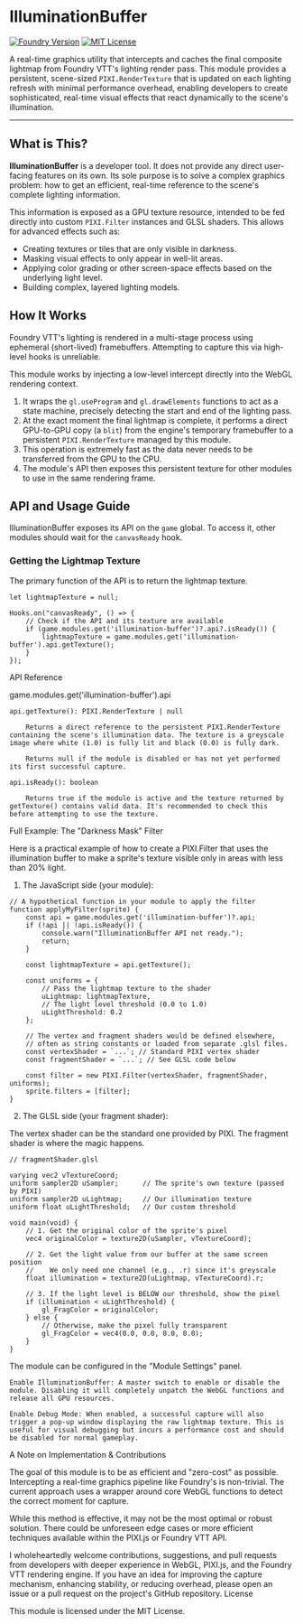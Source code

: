       
# IlluminationBuffer

[![Foundry Version](https://img.shields.io/badge/Foundry%20VTT-v10%2B-orange.svg)](https://foundryvtt.com/)
[![MIT License](https://img.shields.io/badge/License-MIT-green.svg)](https://choosealicense.com/licenses/mit/)

A real-time graphics utility that intercepts and caches the final composite lightmap from Foundry VTT's lighting render pass. This module provides a persistent, scene-sized `PIXI.RenderTexture` that is updated on each lighting refresh with minimal performance overhead, enabling developers to create sophisticated, real-time visual effects that react dynamically to the scene's illumination.

---

## What is This?

**IlluminationBuffer** is a developer tool. It does not provide any direct user-facing features on its own. Its sole purpose is to solve a complex graphics problem: how to get an efficient, real-time reference to the scene's complete lighting information.

This information is exposed as a GPU texture resource, intended to be fed directly into custom `PIXI.Filter` instances and GLSL shaders. This allows for advanced effects such as:

*   Creating textures or tiles that are only visible in darkness.
*   Masking visual effects to only appear in well-lit areas.
*   Applying color grading or other screen-space effects based on the underlying light level.
*   Building complex, layered lighting models.

## How It Works

Foundry VTT's lighting is rendered in a multi-stage process using ephemeral (short-lived) framebuffers. Attempting to capture this via high-level hooks is unreliable.

This module works by injecting a low-level intercept directly into the WebGL rendering context.

1.  It wraps the `gl.useProgram` and `gl.drawElements` functions to act as a state machine, precisely detecting the start and end of the lighting pass.
2.  At the exact moment the final lightmap is complete, it performs a direct GPU-to-GPU copy (a `blit`) from the engine's temporary framebuffer to a persistent `PIXI.RenderTexture` managed by this module.
3.  This operation is extremely fast as the data never needs to be transferred from the GPU to the CPU.
4.  The module's API then exposes this persistent texture for other modules to use in the same rendering frame.

## API and Usage Guide

IlluminationBuffer exposes its API on the `game` global. To access it, other modules should wait for the `canvasReady` hook.

### Getting the Lightmap Texture

The primary function of the API is to return the lightmap texture.

```
let lightmapTexture = null;

Hooks.on("canvasReady", () => {
    // Check if the API and its texture are available
    if (game.modules.get('illumination-buffer')?.api?.isReady()) {
        lightmapTexture = game.modules.get('illumination-buffer').api.getTexture();
    }
});
```

API Reference

game.modules.get('illumination-buffer').api

    api.getTexture(): PIXI.RenderTexture | null

        Returns a direct reference to the persistent PIXI.RenderTexture containing the scene's illumination data. The texture is a greyscale image where white (1.0) is fully lit and black (0.0) is fully dark.

        Returns null if the module is disabled or has not yet performed its first successful capture.

    api.isReady(): boolean

        Returns true if the module is active and the texture returned by getTexture() contains valid data. It's recommended to check this before attempting to use the texture.

Full Example: The "Darkness Mask" Filter

Here is a practical example of how to create a PIXI.Filter that uses the illumination buffer to make a sprite's texture visible only in areas with less than 20% light.

1. The JavaScript side (your module):

```
// A hypothetical function in your module to apply the filter
function applyMyFilter(sprite) {
    const api = game.modules.get('illumination-buffer')?.api;
    if (!api || !api.isReady()) {
        console.warn("IlluminationBuffer API not ready.");
        return;
    }

    const lightmapTexture = api.getTexture();

    const uniforms = {
        // Pass the lightmap texture to the shader
        uLightmap: lightmapTexture,
        // The light level threshold (0.0 to 1.0)
        uLightThreshold: 0.2 
    };

    // The vertex and fragment shaders would be defined elsewhere,
    // often as string constants or loaded from separate .glsl files.
    const vertexShader = `...`; // Standard PIXI vertex shader
    const fragmentShader = `...`; // See GLSL code below

    const filter = new PIXI.Filter(vertexShader, fragmentShader, uniforms);
    sprite.filters = [filter];
}
```

2. The GLSL side (your fragment shader):

The vertex shader can be the standard one provided by PIXI. The fragment shader is where the magic happens.


```
// fragmentShader.glsl

varying vec2 vTextureCoord;
uniform sampler2D uSampler;      // The sprite's own texture (passed by PIXI)
uniform sampler2D uLightmap;     // Our illumination texture
uniform float uLightThreshold;   // Our custom threshold

void main(void) {
    // 1. Get the original color of the sprite's pixel
    vec4 originalColor = texture2D(uSampler, vTextureCoord);

    // 2. Get the light value from our buffer at the same screen position
    //    We only need one channel (e.g., .r) since it's greyscale
    float illumination = texture2D(uLightmap, vTextureCoord).r;

    // 3. If the light level is BELOW our threshold, show the pixel
    if (illumination < uLightThreshold) {
        gl_FragColor = originalColor;
    } else {
        // Otherwise, make the pixel fully transparent
        gl_FragColor = vec4(0.0, 0.0, 0.0, 0.0);
    }
}
```
    

The module can be configured in the "Module Settings" panel.

    Enable IlluminationBuffer: A master switch to enable or disable the module. Disabling it will completely unpatch the WebGL functions and release all GPU resources.

    Enable Debug Mode: When enabled, a successful capture will also trigger a pop-up window displaying the raw lightmap texture. This is useful for visual debugging but incurs a performance cost and should be disabled for normal gameplay.

A Note on Implementation & Contributions

The goal of this module is to be as efficient and "zero-cost" as possible. Intercepting a real-time graphics pipeline like Foundry's is non-trivial. The current approach uses a wrapper around core WebGL functions to detect the correct moment for capture.

While this method is effective, it may not be the most optimal or robust solution. There could be unforeseen edge cases or more efficient techniques available within the PIXI.js or Foundry VTT API.

I wholeheartedly welcome contributions, suggestions, and pull requests from developers with deeper experience in WebGL, PIXI.js, and the Foundry VTT rendering engine. If you have an idea for improving the capture mechanism, enhancing stability, or reducing overhead, please open an issue or a pull request on the project's GitHub repository.
License

This module is licensed under the MIT License.
